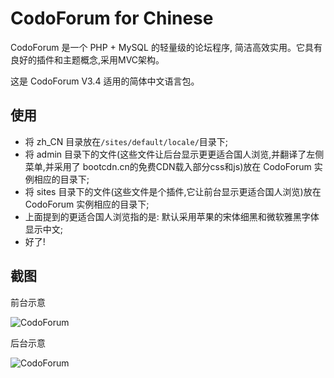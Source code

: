 # CodoForum for Chinese

CodoForum 是一个 PHP + MySQL 的轻量级的论坛程序, 简洁高效实用。它具有良好的插件和主题概念,采用MVC架构。

这是 CodoForum V3.4 适用的简体中文语言包。

## 使用

* 将 zh_CN 目录放在`/sites/default/locale/`目录下;
* 将 admin 目录下的文件(这些文件让后台显示更更适合国人浏览,并翻译了左侧菜单,并采用了 bootcdn.cn的免费CDN载入部分css和js)放在 CodoForum 实例相应的目录下;
* 将 sites 目录下的文件(这些文件是个插件,它让前台显示更适合国人浏览)放在 CodoForum 实例相应的目录下;
* 上面提到的更适合国人浏览指的是: 默认采用苹果的宋体细黑和微软雅黑字体显示中文;
* 好了!

## 截图

前台示意

![CodoForum](https://raw.githubusercontent.com/CoolWP/codoforum/master/screenshot/97.jpg)

后台示意

![CodoForum](https://raw.githubusercontent.com/CoolWP/codoforum/master/screenshot/98.jpg)

